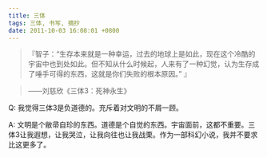 ```yaml
---
title: 三体
tags: 三体, 书写, 摘抄
date: 2011-10-03 16:08:01 +0800
---
```



> 『智子：“生存本来就是一种幸运，过去的地球上是如此，现在这个冷酷的宇宙中也到处如此。但不知从什么时候起，人来有了一种幻觉，认为生存成了唾手可得的东西，这就是你们失败的根本原因。” 』

> ——刘慈欣《三体3：死神永生》

Q: 我觉得三体3是负道德的。充斥着对文明的不屑一顾。

A: 文明是个敝帚自珍的东西。道德是个自觉的东西。宇宙面前，这都不重要。三体3让我遐想，让我哭泣，让我向往也让我战栗。作为一部科幻小说，我并不要求比这更多了。

